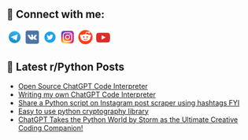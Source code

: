 ## 🔎 Connect with me:
[<img src="https://github.com/bullbesh/bullbesh/blob/main/images/Telegram.png" width="32" height="32" />](https://t.me/bullbesh)
[<img src="https://github.com/bullbesh/bullbesh/blob/main/images/VK.png" width="32" height="32" />](https://vk.com/bullbesh)
[<img src="https://github.com/bullbesh/bullbesh/blob/main/images/Twitter.png" width="32" height="32" />](https://twitter.com/bullbesh1)
[<img src="https://github.com/bullbesh/bullbesh/blob/main/images/Instagram.png" width="32" height="32" />](https://www.instagram.com/bullbesh)
[<img src="https://github.com/bullbesh/bullbesh/blob/main/images/Reddit.png" width="32" height="32" />](https://www.reddit.com/user/bullbesh)
[<img src="https://github.com/bullbesh/bullbesh/blob/main/images/YouTube.png" width="32" height="32" />](https://www.youtube.com/channel/UCtfjRs6uzgq5mfm8S06WTcg)

## 📕 Latest r/Python Posts
<!-- BLOG-POST-LIST:START -->
- [Open Source ChatGPT Code Interpreter](https://www.reddit.com/r/Python/comments/13lbj81/open_source_chatgpt_code_interpreter/)
- [Writing my own ChatGPT Code Interpreter](https://www.reddit.com/r/Python/comments/13lbfr9/writing_my_own_chatgpt_code_interpreter/)
- [Share a Python script on Instagram post scraper using hashtags FYI](https://www.reddit.com/r/Python/comments/13l88gq/share_a_python_script_on_instagram_post_scraper/)
- [Easy to use python cryptography library](https://www.reddit.com/r/Python/comments/13l5cwf/easy_to_use_python_cryptography_library/)
- [ChatGPT Takes the Python World by Storm as the Ultimate Creative Coding Companion!](https://www.reddit.com/r/Python/comments/13l4lyc/chatgpt_takes_the_python_world_by_storm_as_the/)
<!-- BLOG-POST-LIST:END -->
